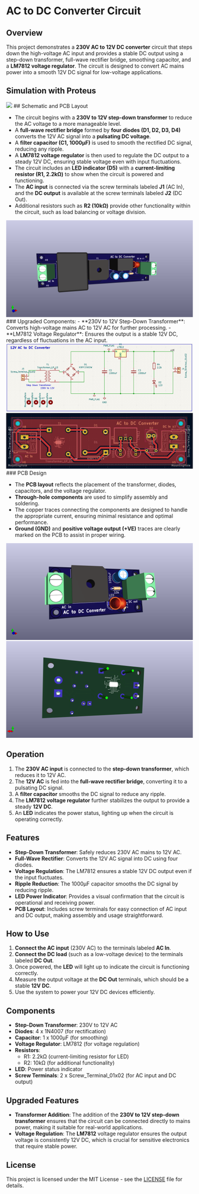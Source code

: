 # AC to DC Converter Circuit

## Overview

This project demonstrates a **230V AC to 12V DC converter** circuit that steps down the high-voltage AC input and provides a stable DC output using a step-down transformer, full-wave rectifier bridge, smoothing capacitor, and a **LM7812 voltage regulator**. The circuit is designed to convert AC mains power into a smooth 12V DC signal for low-voltage applications.
## Simulation with Proteus 
<img src="/images/Proteus">
## Schematic and PCB Layout

- The circuit begins with a **230V to 12V step-down transformer** to reduce the AC voltage to a more manageable level.
- A **full-wave rectifier bridge** formed by **four diodes (D1, D2, D3, D4)** converts the 12V AC signal into a **pulsating DC voltage**.
- A **filter capacitor (C1, 1000µF)** is used to smooth the rectified DC signal, reducing any ripple.
- A **LM7812 voltage regulator** is then used to regulate the DC output to a steady 12V DC, ensuring stable voltage even with input fluctuations.
- The circuit includes an **LED indicator (D5)** with a **current-limiting resistor (R1, 2.2kΩ)** to show when the circuit is powered and functioning.
- The **AC input** is connected via the screw terminals labeled **J1** (AC In), and the **DC output** is available at the screw terminals labeled **J2** (DC Out).
- Additional resistors such as **R2 (10kΩ)** provide other functionality within the circuit, such as load balancing or voltage division.
<img src ="/images/AC to  DC with Transformer.png">
### Upgraded Components:
- **230V to 12V Step-Down Transformer**: Converts high-voltage mains AC to 12V AC for further processing.
- **LM7812 Voltage Regulator**: Ensures the output is a stable 12V DC, regardless of fluctuations in the AC input.
<img src="/images/AC to DC converter with transformer Schmatic.png">
<img src="/images/Converter with Transformer.png">
### PCB Design

- The **PCB layout** reflects the placement of the transformer, diodes, capacitors, and the voltage regulator.
- **Through-hole components** are used to simplify assembly and soldering.
- The copper traces connecting the components are designed to handle the appropriate current, ensuring minimal resistance and optimal performance.
- **Ground (GND)** and **positive voltage output (+VE)** traces are clearly marked on the PCB to assist in proper wiring.

![PCB Design](images/upgraded2.png)
![3D PCB View](images/upgraded.png)

## Operation

1. The **230V AC input** is connected to the **step-down transformer**, which reduces it to 12V AC.
2. The **12V AC** is fed into the **full-wave rectifier bridge**, converting it to a pulsating DC signal.
3. A **filter capacitor** smooths the DC signal to reduce any ripple.
4. The **LM7812 voltage regulator** further stabilizes the output to provide a steady **12V DC**.
5. An **LED** indicates the power status, lighting up when the circuit is operating correctly.

## Features

- **Step-Down Transformer**: Safely reduces 230V AC mains to 12V AC.
- **Full-Wave Rectifier**: Converts the 12V AC signal into DC using four diodes.
- **Voltage Regulation**: The LM7812 ensures a stable 12V DC output even if the input fluctuates.
- **Ripple Reduction**: The 1000µF capacitor smooths the DC signal by reducing ripple.
- **LED Power Indicator**: Provides a visual confirmation that the circuit is operational and receiving power.
- **PCB Layout**: Includes screw terminals for easy connection of AC input and DC output, making assembly and usage straightforward.

## How to Use

1. **Connect the AC input** (230V AC) to the terminals labeled **AC In**.
2. **Connect the DC load** (such as a low-voltage device) to the terminals labeled **DC Out**.
3. Once powered, the **LED** will light up to indicate the circuit is functioning correctly.
4. Measure the output voltage at the **DC Out** terminals, which should be a stable **12V DC**.
5. Use the system to power your 12V DC devices efficiently.

## Components

- **Step-Down Transformer**: 230V to 12V AC
- **Diodes**: 4 x 1N4007 (for rectification)
- **Capacitor**: 1 x 1000µF (for smoothing)
- **Voltage Regulator**: LM7812 (for voltage regulation)
- **Resistors**:
  - R1: 2.2kΩ (current-limiting resistor for LED)
  - R2: 10kΩ (for additional functionality)
- **LED**: Power status indicator
- **Screw Terminals**: 2 x Screw_Terminal_01x02 (for AC input and DC output)

## Upgraded Features

- **Transformer Addition**: The addition of the **230V to 12V step-down transformer** ensures that the circuit can be connected directly to mains power, making it suitable for real-world applications.
- **Voltage Regulation**: The **LM7812** voltage regulator ensures the output voltage is consistently 12V DC, which is crucial for sensitive electronics that require stable power.

## License

This project is licensed under the MIT License - see the [LICENSE](LICENSE) file for details.
